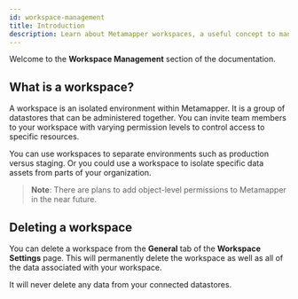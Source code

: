 ```yaml
---
id: workspace-management
title: Introduction
description: Learn about Metamapper workspaces, a useful concept to manage teams in Metamapper.
---
```


Welcome to the **Workspace Management** section of the documentation.

## What is a workspace?

A workspace is an isolated environment within Metamapper. It is a group of datastores that can be administered together. You can invite team members to your workspace with varying permission levels to control access to specific resources.

You can use workspaces to separate environments such as production versus staging. Or you could use a workspace to isolate specific data assets from parts of your organization.

> **Note**: There are plans to add object-level permissions to Metamapper in the near future.

## Deleting a workspace

You can delete a workspace from the **General** tab of the **Workspace Settings** page. This will permanently delete the workspace as well as all of the data associated with your workspace.

It will never delete any data from your connected datastores.
